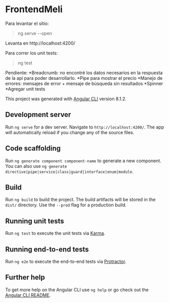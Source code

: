 # FrontendMeli

Para levantar el sitio: 
>ng serve --open

Levanta en http://localhost:4200/

Para correr los unit tests:
>ng test


Pendiente:
*Breadcrumb: no encontré los datos necesarios en la respuesta de la api para poder desarrollarlo.
*Pipe para mostrar el precio
*Manejo de errores: mensajes de error + mensaje de búsqueda sin resultados
*Spinner
*Agregar unit tests






This project was generated with [Angular CLI](https://github.com/angular/angular-cli) version 8.1.2.

## Development server

Run `ng serve` for a dev server. Navigate to `http://localhost:4200/`. The app will automatically reload if you change any of the source files.

## Code scaffolding

Run `ng generate component component-name` to generate a new component. You can also use `ng generate directive|pipe|service|class|guard|interface|enum|module`.

## Build

Run `ng build` to build the project. The build artifacts will be stored in the `dist/` directory. Use the `--prod` flag for a production build.

## Running unit tests

Run `ng test` to execute the unit tests via [Karma](https://karma-runner.github.io).

## Running end-to-end tests

Run `ng e2e` to execute the end-to-end tests via [Protractor](http://www.protractortest.org/).

## Further help

To get more help on the Angular CLI use `ng help` or go check out the [Angular CLI README](https://github.com/angular/angular-cli/blob/master/README.md).
